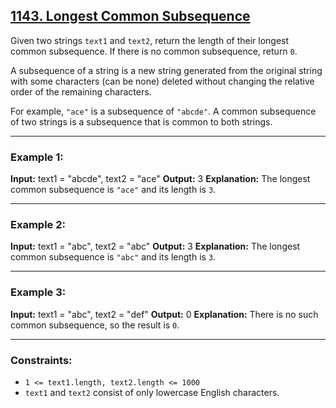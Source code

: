 ## [1143. Longest Common Subsequence](https://leetcode.com/problems/longest-common-subsequence/)


Given two strings `text1` and `text2`, return the length of their longest common subsequence. If there is no common subsequence, return `0`.

A subsequence of a string is a new string generated from the original string with some characters (can be none) deleted without changing the relative order of the remaining characters.

For example, `"ace"` is a subsequence of `"abcde"`.
A common subsequence of two strings is a subsequence that is common to both strings.

---

### Example 1:
**Input:**
text1 = "abcde", text2 = "ace"
**Output:**
3
**Explanation:**
The longest common subsequence is `"ace"` and its length is `3`.

---

### Example 2:
**Input:**
text1 = "abc", text2 = "abc"
**Output:**
3
**Explanation:**
The longest common subsequence is `"abc"` and its length is `3`.

---

### Example 3:
**Input:**
text1 = "abc", text2 = "def"
**Output:**
0
**Explanation:**
There is no such common subsequence, so the result is `0`.

---

### Constraints:
- `1 <= text1.length, text2.length <= 1000`
- `text1` and `text2` consist of only lowercase English characters.

